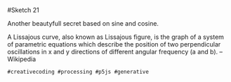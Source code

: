 #Sketch 21

Another beautyfull secret based on sine and cosine.

A Lissajous curve, also known as Lissajous figure, is the graph of a system of parametric equations which describe the position of two perpendicular oscillations in x and y directions of different angular frequency (a and b). – Wikipedia

`#creativecoding #processing #p5js #generative`